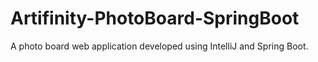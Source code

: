 # Artifinity-PhotoBoard-SpringBoot
A photo board web application developed using IntelliJ and Spring Boot.
